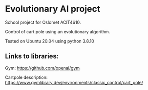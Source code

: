 # Evolutionary AI project

School project for Oslomet ACIT4610.

Control of cart pole using an evolutionary algorithm.

Tested on Ubuntu 20.04 using python 3.8.10

## Links to libraries:

Gym: https://github.com/openai/gym

Cartpole description: https://www.gymlibrary.dev/environments/classic_control/cart_pole/
